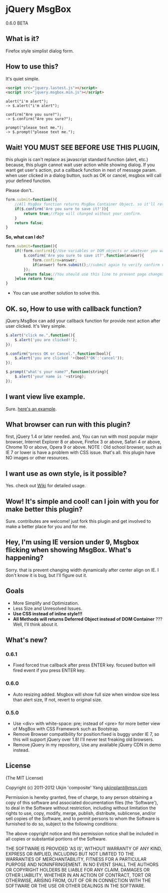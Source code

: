 # jQuery MsgBox

0.6.0 BETA

## What is it?

Firefox style simplist dialog form.


## How to use this?

It's quiet simple.

```html
<script src="jquery.lastest.js"></script>
<script src="jquery.msgbox.min.js"></script>
```

    alert("i'm alert");
    -> $.alert("i'm alert");

    confirm("Are you sure?");
    -> $.confirm("Are you sure?");

    prompt("please text me.");
    -> $.prompt("please text me.");

## Wait! YOU MUST SEE BEFORE USE THIS PLUGIN,
this plugin is can't replace as javascript standard function (alert, etc.)
because, this plugin cannot wait user action while showing dialog.
If you want get user's action, put a callback function in next of message param.
when user clicked in a dialog button, such as OK or cancel, msgbox will call your defined function.

Please don't..
```js
form.submit=function(){
    //All MsgBox function returns MsgBox Container Object. so it'll return always true.
    if($.confirm('Are you sure to save it?')){
        return true;//Page will changed without your confirm.
    }
    return false;
}
```
**So, what can I do?**

```js
form.submit=function(){
    if(!form.confirm){//Use variables or DOM objects or whatever you want.
        $.confirm('Are you sure to save it?',function(answer){
            form.confirm=answer;
            if(answer) form.submit();//submit again to verify confirm value.
        });
        return false;//You should use this line to prevent page changes.
    }else return true;
}
```
* You can use another solution to solve this.

## OK. so, How to use with callback function?

jQuery.MsgBox can add your callback function for provide next action after user clicked.
It's Very simple.

```js
$.alert("click me.",function(){
    $.alert('you are clicked!');
});
```
```js
$.confirm("press OK or Cancel.",function(bool){
    $.alert('you are clicked '+(bool?'OK':'cancel'));
});
```
```js
$.prompt("what's your name?",function(string){
    $.alert('your name is '+string);
});
```

## I want view live example.

Sure. [here's an example](http://jsfiddle.net/preFy/ "live example"). 

## What browser can run with this plugin?

first, jQuery 1.4 or later needed.
and, You can run with most popular major browser,
Internet Explorer 8 or above, Firefox 3 or above, Safari 4 or above, Chrome 10 or above, Opera 9 or above.
NOTE : Old school browser, such as IE 7 or lower is have a problem with CSS issue.
that's all. this plugin have NO images or other resources.

## I want use as own style, is it possible?

Yes. check out [Wiki](https://github.com/composite/jQuery.MsgBox/wiki) for detailed usage.

## Wow! It's simple and cool! can I join with you for make better this plugin?

Sure. contributes are welcome! just fork this plugin and get involved to make a better place for you and for me.

## Hey, I'm using IE version under 9, Msgbox flicking when showing MsgBox. What's happening?

Sorry. that is prevent changing width dynamically after center align on IE. I don't know it is bug, but I'll figure out it.

## Goals

 - More Simplify and Optimization.
 - Less Size and Unresolved Issues.
 - **Use CSS instead of inline style!!!**
 - **All Methods will returns Deferred Object instead of DOM Container** ??? Well, I'll think about it.

## What's new?

### 0.6.1

 - Fixed forced true callback after press ENTER key. focused button will fired event if you press ENTER key.

### 0.6.0

 - Auto resizing added. Msgbox will show full size when window size less than alert size, If not, revert to original size.

### 0.5.0

 - Use &lt;div&gt; with white-space: pre; instead of &lt;pre&gt; for more better view of MsgBox with CSS Framework such as Bootstrap.
 - Remove Browser compatibility for position:fixed is buggy under IE 7, so this will support jQuery over 1.8! I'll never test freaking old browsers.
 - Remove jQuery in my repository, Use any available jQuery CDN in demo instead.

## License

(The MIT License)

Copyright (c) 2011-2012 Ukjin 'composite' Yang <ukjinplant@msn.com>

Permission is hereby granted, free of charge, to any person obtaining a copy of this software and associated documentation files (the 'Software'), to deal in the Software without restriction, including without limitation the rights to use, copy, modify, merge, publish, distribute, sublicense, and/or sell copies of the Software, and to permit persons to whom the Software is furnished to do so, subject to the following conditions:

The above copyright notice and this permission notice shall be included in all copies or substantial portions of the Software.

THE SOFTWARE IS PROVIDED 'AS IS', WITHOUT WARRANTY OF ANY KIND, EXPRESS OR IMPLIED, INCLUDING BUT NOT LIMITED TO THE WARRANTIES OF MERCHANTABILITY, FITNESS FOR A PARTICULAR PURPOSE AND NONINFRINGEMENT. IN NO EVENT SHALL THE AUTHORS OR COPYRIGHT HOLDERS BE LIABLE FOR ANY CLAIM, DAMAGES OR OTHER LIABILITY, WHETHER IN AN ACTION OF CONTRACT, TORT OR OTHERWISE, ARISING FROM, OUT OF OR IN CONNECTION WITH THE SOFTWARE OR THE USE OR OTHER DEALINGS IN THE SOFTWARE.

